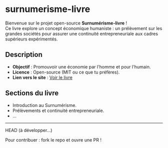 # surnumerisme-livre

Bienvenue sur le projet open-source **Surnumérisme-livre** !  
Ce livre explore un concept économique humaniste : un prélèvement sur les grandes sociétés pour assurer une continuité entrepreneuriale aux cadres supérieurs expérimentés.

## Description
- **Objectif** : Promouvoir une économie par l'homme et pour l'humain.
- **Licence** : Open-source (MIT ou ce que tu préfères).
- **Lien vers le site** : [Voir le livre](https://surnumerismeauthor.github.io/surnumerisme-livre/)

## Sections du livre
- Introduction au Surnumérisme.
- Prélèvements et continuité entrepreneuriale.
- ...

---

HEAD (à développer...)

Pour contribuer : fork le repo et ouvre une PR !
